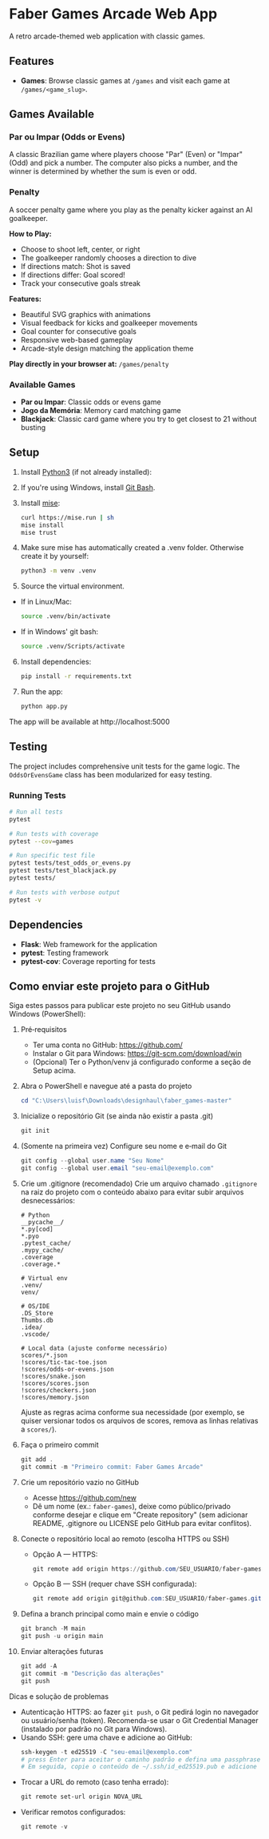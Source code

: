 # Faber Games Arcade Web App

A retro arcade-themed web application with classic games.

## Features
- **Games**: Browse classic games at `/games` and visit each game at `/games/<game_slug>`.

## Games Available

### Par ou Impar (Odds or Evens)
A classic Brazilian game where players choose "Par" (Even) or "Impar" (Odd) and pick a number. The computer also picks a number, and the winner is determined by whether the sum is even or odd.

### Penalty
A soccer penalty game where you play as the penalty kicker against an AI goalkeeper.

**How to Play:**
- Choose to shoot left, center, or right
- The goalkeeper randomly chooses a direction to dive
- If directions match: Shot is saved
- If directions differ: Goal scored!
- Track your consecutive goals streak

**Features:**
- Beautiful SVG graphics with animations
- Visual feedback for kicks and goalkeeper movements
- Goal counter for consecutive goals
- Responsive web-based gameplay
- Arcade-style design matching the application theme

**Play directly in your browser at:** `/games/penalty`

### Available Games
- **Par ou Impar**: Classic odds or evens game
- **Jogo da Memória**: Memory card matching game
- **Blackjack**: Classic card game where you try to get closest to 21 without busting

## Setup

1. Install [Python3](https://www.python.org/downloads/) (if not already installed):

2. If you're using Windows, install [Git Bash](https://git-scm.com/downloads).

3. Install [mise](https://mise.jdx.dev/):
   ```sh
   curl https://mise.run | sh
   mise install
   mise trust
   ```

4. Make sure mise has automatically created a .venv folder. Otherwise create it by yourself:
   ```sh
   python3 -m venv .venv
   ```

5. Source the virtual environment.
- If in Linux/Mac:
   ```sh
   source .venv/bin/activate
   ```

- If in Windows' git bash:
   ```sh
   source .venv/Scripts/activate
   ```

6. Install dependencies:
   ```sh
   pip install -r requirements.txt
   ```

7. Run the app:
   ```sh
   python app.py
   ```

The app will be available at http://localhost:5000

## Testing

The project includes comprehensive unit tests for the game logic. The `OddsOrEvensGame` class has been modularized for easy testing.

### Running Tests

```sh
# Run all tests
pytest

# Run tests with coverage
pytest --cov=games

# Run specific test file
pytest tests/test_odds_or_evens.py
pytest tests/test_blackjack.py
pytest tests/

# Run tests with verbose output
pytest -v
```

## Dependencies

- **Flask**: Web framework for the application
- **pytest**: Testing framework
- **pytest-cov**: Coverage reporting for tests

## Como enviar este projeto para o GitHub

Siga estes passos para publicar este projeto no seu GitHub usando Windows (PowerShell):

1. Pré‑requisitos
   - Ter uma conta no GitHub: https://github.com/
   - Instalar o Git para Windows: https://git-scm.com/download/win
   - (Opcional) Ter o Python/venv já configurado conforme a seção de Setup acima.

2. Abra o PowerShell e navegue até a pasta do projeto
   ```powershell
   cd "C:\Users\luisf\Downloads\designhaul\faber_games-master"
   ```

3. Inicialize o repositório Git (se ainda não existir a pasta .git)
   ```powershell
   git init
   ```

4. (Somente na primeira vez) Configure seu nome e e‑mail do Git
   ```powershell
   git config --global user.name "Seu Nome"
   git config --global user.email "seu-email@exemplo.com"
   ```

5. Crie um .gitignore (recomendado)
   Crie um arquivo chamado `.gitignore` na raiz do projeto com o conteúdo abaixo para evitar subir arquivos desnecessários:
   ```
   # Python
   __pycache__/
   *.py[cod]
   *.pyo
   .pytest_cache/
   .mypy_cache/
   .coverage
   .coverage.*

   # Virtual env
   .venv/
   venv/

   # OS/IDE
   .DS_Store
   Thumbs.db
   .idea/
   .vscode/

   # Local data (ajuste conforme necessário)
   scores/*.json
   !scores/tic-tac-toe.json
   !scores/odds-or-evens.json
   !scores/snake.json
   !scores/scores.json
   !scores/checkers.json
   !scores/memory.json
   ```
   Ajuste as regras acima conforme sua necessidade (por exemplo, se quiser versionar todos os arquivos de scores, remova as linhas relativas a `scores/`).

6. Faça o primeiro commit
   ```powershell
   git add .
   git commit -m "Primeiro commit: Faber Games Arcade"
   ```

7. Crie um repositório vazio no GitHub
   - Acesse https://github.com/new
   - Dê um nome (ex.: `faber-games`), deixe como público/privado conforme desejar e clique em "Create repository" (sem adicionar README, .gitignore ou LICENSE pelo GitHub para evitar conflitos).

8. Conecte o repositório local ao remoto (escolha HTTPS ou SSH)
   - Opção A — HTTPS:
     ```powershell
     git remote add origin https://github.com/SEU_USUARIO/faber-games.git
     ```
   - Opção B — SSH (requer chave SSH configurada):
     ```powershell
     git remote add origin git@github.com:SEU_USUARIO/faber-games.git
     ```

9. Defina a branch principal como main e envie o código
   ```powershell
   git branch -M main
   git push -u origin main
   ```

10. Enviar alterações futuras
    ```powershell
    git add -A
    git commit -m "Descrição das alterações"
    git push
    ```

Dicas e solução de problemas
- Autenticação HTTPS: ao fazer `git push`, o Git pedirá login no navegador ou usuário/senha (token). Recomenda-se usar o Git Credential Manager (instalado por padrão no Git para Windows).
- Usando SSH: gere uma chave e adicione ao GitHub:
  ```powershell
  ssh-keygen -t ed25519 -C "seu-email@exemplo.com"
  # press Enter para aceitar o caminho padrão e defina uma passphrase (opcional)
  # Em seguida, copie o conteúdo de ~/.ssh/id_ed25519.pub e adicione em GitHub > Settings > SSH and GPG keys
  ```
- Trocar a URL do remoto (caso tenha errado):
  ```powershell
  git remote set-url origin NOVA_URL
  ```
- Verificar remotos configurados:
  ```powershell
  git remote -v
  ```
